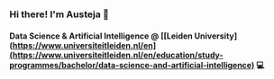 ### Hi there! I'm Austeja 👋

#### Data Science & Artificial Intelligence @ [[Leiden University](https://www.universiteitleiden.nl/en](https://www.universiteitleiden.nl/en/education/study-programmes/bachelor/data-science-and-artificial-intelligence) 💻
